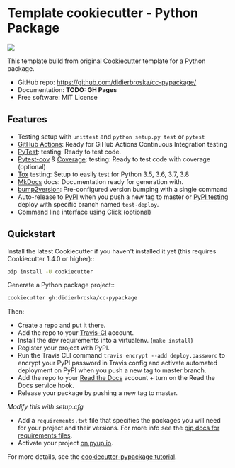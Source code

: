 # Template cookiecutter - Python Package

![](https://github.com/didierbroska/cc-pypackage/workflows/CI%20%28cookiecutter%29/badge.svg)

This template build from original [Cookiecutter][1] template for a Python package.

- GitHub repo: https://github.com/didierbroska/cc-pypackage/
- Documentation: **TODO: GH Pages**
- Free software: MIT License

## Features

- Testing setup with `unittest` and `python setup.py test` or `pytest`
- [GitHub Actions][2]: Ready for GiHub Actions Continuous Integration testing
- [PyTest][3]: testing: Ready to test code.
- [Pytest-cov][4] & [Coverage][5]: testing: Ready to test code with coverage (optional)
- [Tox][6] testing: Setup to easily test for Python 3.5, 3.6, 3.7, 3.8
- [MkDocs][7] docs: Documentation ready for generation with.
- [bump2version][8]: Pre-configured version bumping with a single command
- Auto-release to [PyPI][9]  when you push a new tag to master or [PyPI testing][10] deploy with specific branch named `test-deploy`.
- Command line interface using Click (optional)

[1]: https://github.com/audreyr/cookiecutter
[2]: https://help.github.com/en/actions
[3]: https://docs.pytest.org/
[4]: https://pytest-cov.readthedocs.io/
[5]: https://coverage.readthedocs.io/
[6]: https://tox.readthedocs.io/
[7]: https://www.mkdocs.org/
[8]: https://github.com/c4urself/bump2version
[9]: https://pypi.org/
[10]: https://test.pypi.org/

## Quickstart

Install the latest Cookiecutter if you haven't installed it yet (this requires
Cookiecutter 1.4.0 or higher)::

```sh
pip install -U cookiecutter
```

Generate a Python package project::

```sh
cookiecutter gh:didierbroska/cc-pypackage
```

Then:

- Create a repo and put it there.
- Add the repo to your [Travis-CI][2] account.
- Install the dev requirements into a virtualenv. (`make install`)
- Register your project with PyPI.
- Run the Travis CLI command `travis encrypt --add deploy.password` to encrypt your PyPI password in Travis config and activate automated deployment on PyPI when you push a new tag to master branch.
- Add the repo to your [Read the Docs][5] account + turn on the Read the Docs service hook.
- Release your package by pushing a new tag to master.

*Modify this with setup.cfg*

- Add a `requirements.txt` file that specifies the packages you will need for
  your project and their versions. For more info see the [pip docs for requirements files][7].
- Activate your project [on pyup.io][6].

[7]: https://pip.pypa.io/en/stable/user_guide/#requirements-files

For more details, see the [cookiecutter-pypackage tutorial](https://cookiecutter-pypackage.readthedocs.io/en/latest/tutorial.html).

[2]: http://travis-ci.org/
[3]: http://testrun.org/tox/
[4]: http://sphinx-doc.org/
[5]: https://readthedocs.io/
[6]: https://pyup.io/
[8]: https://github.com/c4urself/bump2version
[9]: https://github.com/lgiordani/punch
[10]: https://pipenv.readthedocs.io/en/latest/
